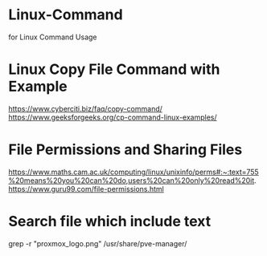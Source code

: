 # Linux-Command
for Linux Command Usage

# Linux Copy File Command with Example
https://www.cyberciti.biz/faq/copy-command/ \
https://www.geeksforgeeks.org/cp-command-linux-examples/

# File Permissions and Sharing Files
https://www.maths.cam.ac.uk/computing/linux/unixinfo/perms#:~:text=755%20means%20you%20can%20do,users%20can%20only%20read%20it. \
https://www.guru99.com/file-permissions.html

# Search file which include text
grep -r "proxmox_logo.png" /usr/share/pve-manager/

